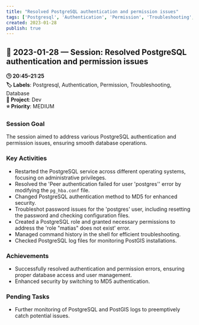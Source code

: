 ```yaml
---
title: "Resolved PostgreSQL authentication and permission issues"
tags: ['Postgresql', 'Authentication', 'Permission', 'Troubleshooting', 'Database']
created: 2023-01-28
publish: true
---
```


## 📅 2023-01-28 — Session: Resolved PostgreSQL authentication and permission issues

**🕒 20:45–21:25**  
**🏷️ Labels**: Postgresql, Authentication, Permission, Troubleshooting, Database  
**📂 Project**: Dev  
**⭐ Priority**: MEDIUM  


### Session Goal
The session aimed to address various PostgreSQL authentication and permission issues, ensuring smooth database operations.

### Key Activities
- Restarted the PostgreSQL service across different operating systems, focusing on administrative privileges.
- Resolved the 'Peer authentication failed for user 'postgres'' error by modifying the `pg_hba.conf` file.
- Changed PostgreSQL authentication method to MD5 for enhanced security.
- Troubleshot password issues for the 'postgres' user, including resetting the password and checking configuration files.
- Created a PostgreSQL role and granted necessary permissions to address the 'role "matias" does not exist' error.
- Managed command history in the shell for efficient troubleshooting.
- Checked PostgreSQL log files for monitoring PostGIS installations.

### Achievements
- Successfully resolved authentication and permission errors, ensuring proper database access and user management.
- Enhanced security by switching to MD5 authentication.

### Pending Tasks
- Further monitoring of PostgreSQL and PostGIS logs to preemptively catch potential issues.
